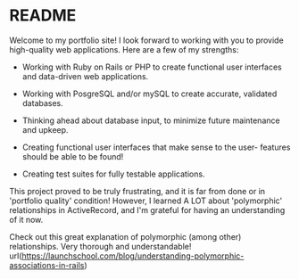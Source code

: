 # README

Welcome to my portfolio site! I look forward to working with you to provide high-quality web applications. Here are a few of my strengths:

* Working with Ruby on Rails or PHP to create functional user interfaces and data-driven web applications.

* Working with PosgreSQL and/or mySQL to create accurate, validated databases.

* Thinking ahead about database input, to minimize future maintenance and upkeep.

* Creating functional user interfaces that make sense to the user- features should be able to be found!

* Creating test suites for fully testable applications.


This project proved to be truly frustrating, and it is far from done or in 'portfolio quality' condition! However, I learned A LOT about 'polymorphic' relationships in ActiveRecord, and I'm grateful for having an understanding of it now.

Check out this great explanation of polymorphic (among other) relationships. Very thorough and understandable!
url(https://launchschool.com/blog/understanding-polymorphic-associations-in-rails)
